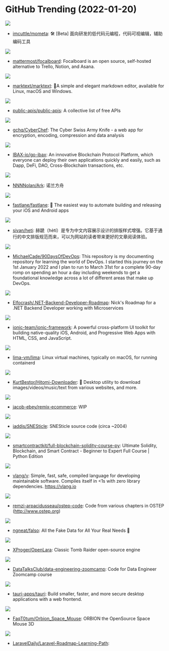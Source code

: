 # GitHub Trending (2022-01-20)

![](https://img.shields.io/badge/TypeScript-New%20300-green?style=flat-square&logo=appveyor)
- [imcuttle/mometa](https://github.com/imcuttle/mometa): 🛠 [Beta] 面向研发的低代码元编程，代码可视编辑，辅助编码工具

![](https://img.shields.io/badge/TypeScript-New%20312-green?style=flat-square&logo=appveyor)
- [mattermost/focalboard](https://github.com/mattermost/focalboard): Focalboard is an open source, self-hosted alternative to Trello, Notion, and Asana.

![](https://img.shields.io/badge/JavaScript-New%20284-green?style=flat-square&logo=appveyor)
- [marktext/marktext](https://github.com/marktext/marktext): 📝A simple and elegant markdown editor, available for Linux, macOS and Windows.

![](https://img.shields.io/badge/Python-New%20524-green?style=flat-square&logo=appveyor)
- [public-apis/public-apis](https://github.com/public-apis/public-apis): A collective list of free APIs

![](https://img.shields.io/badge/JavaScript-New%20311-green?style=flat-square&logo=appveyor)
- [gchq/CyberChef](https://github.com/gchq/CyberChef): The Cyber Swiss Army Knife - a web app for encryption, encoding, compression and data analysis

![](https://img.shields.io/badge/Go-New%20129-green?style=flat-square&logo=appveyor)
- [IBAX-io/go-ibax](https://github.com/IBAX-io/go-ibax): An innovative Blockchain Protocol Platform, which everyone can deploy their own applications quickly and easily, such as Dapp, DeFi, DAO, Cross-Blockchain transactions, etc.

![](https://img.shields.io/badge/HTML-New%2046-green?style=flat-square&logo=appveyor)
- [NNNNolan/Ark](https://github.com/NNNNolan/Ark): 诺兰方舟

![](https://img.shields.io/badge/Ruby-New%2013-green?style=flat-square&logo=appveyor)
- [fastlane/fastlane](https://github.com/fastlane/fastlane): 🚀 The easiest way to automate building and releasing your iOS and Android apps

![](https://img.shields.io/badge/SCSS-New%20470-green?style=flat-square&logo=appveyor)
- [sivan/heti](https://github.com/sivan/heti): 赫蹏（hètí）是专为中文内容展示设计的排版样式增强。它基于通行的中文排版规范而来，可以为网站的读者带来更好的文章阅读体验。

![](https://img.shields.io/badge/Go-New%20208-green?style=flat-square&logo=appveyor)
- [MichaelCade/90DaysOfDevOps](https://github.com/MichaelCade/90DaysOfDevOps): This repository is my documenting repository for learning the world of DevOps. I started this journey on the 1st January 2022 and I plan to run to March 31st for a complete 90-day romp on spending an hour a day including weekends to get a foundational knowledge across a lot of different areas that make up DevOps.

![](https://img.shields.io/badge/none-New%20258-green?style=flat-square&logo=appveyor)
- [Elfocrash/.NET-Backend-Developer-Roadmap](https://github.com/Elfocrash/.NET-Backend-Developer-Roadmap): Nick's Roadmap for a .NET Backend Developer working with Microservices

![](https://img.shields.io/badge/TypeScript-New%2021-green?style=flat-square&logo=appveyor)
- [ionic-team/ionic-framework](https://github.com/ionic-team/ionic-framework): A powerful cross-platform UI toolkit for building native-quality iOS, Android, and Progressive Web Apps with HTML, CSS, and JavaScript.

![](https://img.shields.io/badge/Go-New%2041-green?style=flat-square&logo=appveyor)
- [lima-vm/lima](https://github.com/lima-vm/lima): Linux virtual machines, typically on macOS, for running containerd

![](https://img.shields.io/badge/Python-New%20423-green?style=flat-square&logo=appveyor)
- [KurtBestor/Hitomi-Downloader](https://github.com/KurtBestor/Hitomi-Downloader): 🍰 Desktop utility to download images/videos/music/text from various websites, and more.

![](https://img.shields.io/badge/TypeScript-New%2036-green?style=flat-square&logo=appveyor)
- [jacob-ebey/remix-ecommerce](https://github.com/jacob-ebey/remix-ecommerce): WIP

![](https://img.shields.io/badge/C-New%2038-green?style=flat-square&logo=appveyor)
- [iaddis/SNESticle](https://github.com/iaddis/SNESticle): SNESticle source code (circa ~2004)

![](https://img.shields.io/badge/none-New%20163-green?style=flat-square&logo=appveyor)
- [smartcontractkit/full-blockchain-solidity-course-py](https://github.com/smartcontractkit/full-blockchain-solidity-course-py): Ultimate Solidity, Blockchain, and Smart Contract - Beginner to Expert Full Course | Python Edition

![](https://img.shields.io/badge/V-New%2027-green?style=flat-square&logo=appveyor)
- [vlang/v](https://github.com/vlang/v): Simple, fast, safe, compiled language for developing maintainable software. Compiles itself in <1s with zero library dependencies. https://vlang.io

![](https://img.shields.io/badge/C-New%205-green?style=flat-square&logo=appveyor)
- [remzi-arpacidusseau/ostep-code](https://github.com/remzi-arpacidusseau/ostep-code): Code from various chapters in OSTEP (http://www.ostep.org)

![](https://img.shields.io/badge/TypeScript-New%2098-green?style=flat-square&logo=appveyor)
- [ngneat/falso](https://github.com/ngneat/falso): All the Fake Data for All Your Real Needs 🙂

![](https://img.shields.io/badge/C-New%20196-green?style=flat-square&logo=appveyor)
- [XProger/OpenLara](https://github.com/XProger/OpenLara): Classic Tomb Raider open-source engine

![](https://img.shields.io/badge/Jupyter%20Notebook-New%20246-green?style=flat-square&logo=appveyor)
- [DataTalksClub/data-engineering-zoomcamp](https://github.com/DataTalksClub/data-engineering-zoomcamp): Code for Data Engineer Zoomcamp course

![](https://img.shields.io/badge/Rust-New%20276-green?style=flat-square&logo=appveyor)
- [tauri-apps/tauri](https://github.com/tauri-apps/tauri): Build smaller, faster, and more secure desktop applications with a web frontend.

![](https://img.shields.io/badge/C%2B%2B-New%2071-green?style=flat-square&logo=appveyor)
- [FaqT0tum/Orbion_Space_Mouse](https://github.com/FaqT0tum/Orbion_Space_Mouse): ORBION the OpenSource Space Mouse 3D

![](https://img.shields.io/badge/none-New%2027-green?style=flat-square&logo=appveyor)
- [LaravelDaily/Laravel-Roadmap-Learning-Path](https://github.com/LaravelDaily/Laravel-Roadmap-Learning-Path): 

